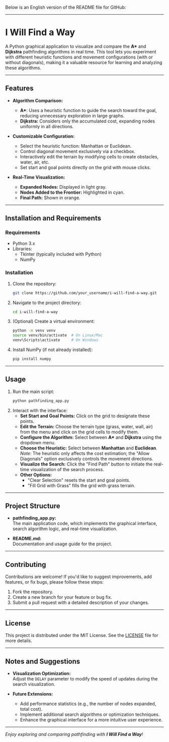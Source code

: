 Below is an English version of the README file for GitHub:

---

# I Will Find a Way

A Python graphical application to visualize and compare the **A\*** and **Dijkstra** pathfinding algorithms in real time. This tool lets you experiment with different heuristic functions and movement configurations (with or without diagonals), making it a valuable resource for learning and analyzing these algorithms.

---

## Features

- **Algorithm Comparison:**  
  - **A\***: Uses a heuristic function to guide the search toward the goal, reducing unnecessary exploration in large graphs.
  - **Dijkstra:** Considers only the accumulated cost, expanding nodes uniformly in all directions.

- **Customizable Configuration:**  
  - Select the heuristic function: Manhattan or Euclidean.
  - Control diagonal movement exclusively via a checkbox.
  - Interactively edit the terrain by modifying cells to create obstacles, water, air, etc.
  - Set start and goal points directly on the grid with mouse clicks.

- **Real-Time Visualization:**  
  - **Expanded Nodes:** Displayed in light gray.
  - **Nodes Added to the Frontier:** Highlighted in cyan.
  - **Final Path:** Shown in orange.

---

## Installation and Requirements

### Requirements

- Python 3.x
- Libraries:
  - Tkinter (typically included with Python)
  - NumPy

### Installation

1. Clone the repository:
   ```bash
   git clone https://github.com/your_username/i-will-find-a-way.git
   ```
2. Navigate to the project directory:
   ```bash
   cd i-will-find-a-way
   ```
3. (Optional) Create a virtual environment:
   ```bash
   python -m venv venv
   source venv/bin/activate  # On Linux/Mac
   venv\Scripts\activate     # On Windows
   ```
4. Install NumPy (if not already installed):
   ```bash
   pip install numpy
   ```

---

## Usage

1. Run the main script:
   ```bash
   python pathfinding_app.py
   ```
2. Interact with the interface:
   - **Set Start and Goal Points:** Click on the grid to designate these points.
   - **Edit the Terrain:** Choose the terrain type (grass, water, wall, air) from the menu and click on the grid cells to modify them.
   - **Configure the Algorithm:** Select between **A\*** and **Dijkstra** using the dropdown menu.
   - **Choose the Heuristic:** Select between **Manhattan** and **Euclidean**.  
     _Note:_ The heuristic only affects the cost estimation; the "Allow Diagonals" option exclusively controls the movement directions.
   - **Visualize the Search:** Click the "Find Path" button to initiate the real-time visualization of the search process.
   - **Other Options:**  
     - "Clear Selection" resets the start and goal points.
     - "Fill Grid with Grass" fills the grid with grass terrain.

---

## Project Structure

- **pathfinding_app.py:**  
  The main application code, which implements the graphical interface, search algorithm logic, and real-time visualization.

- **README.md:**  
  Documentation and usage guide for the project.

---

## Contributing

Contributions are welcome! If you'd like to suggest improvements, add features, or fix bugs, please follow these steps:

1. Fork the repository.
2. Create a new branch for your feature or bug fix.
3. Submit a pull request with a detailed description of your changes.

---

## License

This project is distributed under the MIT License. See the [LICENSE](LICENSE) file for more details.

---

## Notes and Suggestions

- **Visualization Optimization:**  
  Adjust the `DELAY` parameter to modify the speed of updates during the search visualization.

- **Future Extensions:**  
  - Add performance statistics (e.g., the number of nodes expanded, total cost).
  - Implement additional search algorithms or optimization techniques.
  - Enhance the graphical interface for a more intuitive user experience.

---

_Enjoy exploring and comparing pathfinding with **I Will Find a Way**!_
